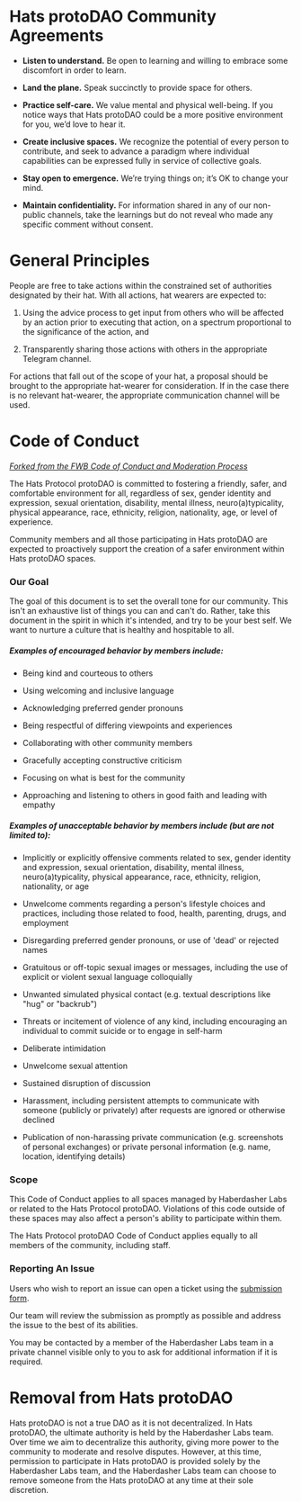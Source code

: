 # **Hats protoDAO Community Agreements**

- **Listen to understand.** Be open to learning and willing to embrace some discomfort in order to learn.

- **Land the plane.** Speak succinctly to provide space for others.

- **Practice self-care.** We value mental and physical well-being. If you notice ways that Hats protoDAO could be a more positive environment for you, we’d love to hear it.

- **Create inclusive spaces.** We recognize the potential of every person to contribute, and seek to advance a paradigm where individual capabilities can be expressed fully in service of collective goals. 

- **Stay open to emergence.** We’re trying things on; it’s OK to change your mind.

- **Maintain confidentiality.** For information shared in any of our non-public channels, take the learnings but do not reveal who made any specific comment without consent.

# **General Principles**

People are free to take actions within the constrained set of authorities designated by their hat. With all actions, hat wearers are expected to:

1. Using the advice process to get input from others who will be affected by an action prior to executing that action, on a spectrum proportional to the significance of the action, and

2. Transparently sharing those actions with others in the appropriate Telegram channel.

For actions that fall out of the scope of your hat, a proposal should be brought to the appropriate hat-wearer for consideration. If in the case there is no relevant hat-wearer, the appropriate communication channel will be used.

# **Code of Conduct**

_[_Forked from the FWB Code of Conduct and Moderation Process_](https://github.com/friends-with-benefits/codeofconduct/blob/main/code.md)_

The Hats Protocol protoDAO is committed to fostering a friendly, safer, and comfortable environment for all, regardless of sex, gender identity and expression, sexual orientation, disability, mental illness, neuro(a)typicality, physical appearance, race, ethnicity, religion, nationality, age, or level of experience.

Community members and all those participating in Hats protoDAO are expected to proactively support the creation of a safer environment within Hats protoDAO spaces.

### **Our Goal**

The goal of this document is to set the overall tone for our community. This isn't an exhaustive list of things you can and can't do. Rather, take this document in the spirit in which it's intended, and try to be your best self. We want to nurture a culture that is healthy and hospitable to all.

##### **Examples of encouraged behavior by members include:**

- Being kind and courteous to others

- Using welcoming and inclusive language

- Acknowledging preferred gender pronouns

- Being respectful of differing viewpoints and experiences

- Collaborating with other community members

- Gracefully accepting constructive criticism

- Focusing on what is best for the community

- Approaching and listening to others in good faith and leading with empathy

##### **Examples of unacceptable behavior by members include (but are not limited to):**

- Implicitly or explicitly offensive comments related to sex, gender identity and expression, sexual orientation, disability, mental illness, neuro(a)typicality, physical appearance, race, ethnicity, religion, nationality, or age

- Unwelcome comments regarding a person's lifestyle choices and practices, including those related to food, health, parenting, drugs, and employment

- Disregarding preferred gender pronouns, or use of 'dead' or rejected names

- Gratuitous or off-topic sexual images or messages, including the use of explicit or violent sexual language colloquially

- Unwanted simulated physical contact (e.g. textual descriptions like "hug" or "backrub")

- Threats or incitement of violence of any kind, including encouraging an individual to commit suicide or to engage in self-harm

- Deliberate intimidation

- Unwelcome sexual attention

- Sustained disruption of discussion

- Harassment, including persistent attempts to communicate with someone (publicly or privately) after requests are ignored or otherwise declined

- Publication of non-harassing private communication (e.g. screenshots of personal exchanges) or private personal information (e.g. name, location, identifying details)

### **Scope**

This Code of Conduct applies to all spaces managed by Haberdasher Labs or related to the Hats Protocol protoDAO. Violations of this code outside of these spaces may also affect a person's ability to participate within them.

The Hats Protocol protoDAO Code of Conduct applies equally to all members of the community, including staff.

### **Reporting An Issue**

Users who wish to report an issue can open a ticket using the [submission form](https://hatsprotocol.typeform.com/to/V8snAmr9).

Our team will review the submission as promptly as possible and address the issue to the best of its abilities.

You may be contacted by a member of the Haberdasher Labs team in a private channel visible only to you to ask for additional information if it is required.

# **Removal from Hats protoDAO**

Hats protoDAO is not a true DAO as it is not decentralized. In Hats protoDAO, the ultimate authority is held by the Haberdasher Labs team. Over time we aim to decentralize this authority, giving more power to the community to moderate and resolve disputes. However, at this time, permission to participate in Hats protoDAO is provided solely by the Haberdasher Labs team, and the Haberdasher Labs team can choose to remove someone from the Hats protoDAO at any time at their sole discretion.